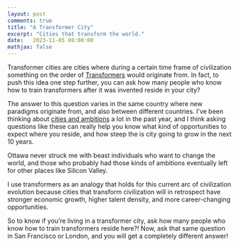 ```yaml
---
layout: post
comments: true
title: "A Transformer City"
excerpt: "Cities that transform the world."
date:   2023-11-05 08:00:00
mathjax: false
---
```


Transformer cities are cities where during a certain time frame of civilization something on the order of [Transformers](https://arxiv.org/abs/1706.03762) would originate from. In fact, to push this idea one step further, you can ask how many people who know how to train transformers after it was invented reside in your city?

The answer to this question varies in the same country where new paradigms originate from, and also between different countries. 
I’ve been thinking about [cities and ambitions](http://www.paulgraham.com/cities.html) a lot in the past year, and I think asking questions like these can really help you know what kind of opportunities to expect where you reside, and how steep the is city going to grow in the next 10 years.

Ottawa never struck me with beast individuals who want to change the world, and those who probably had those kinds of ambitions eventually left for other places like Silicon Valley. 

I use transformers as an analogy that holds for this current arc of civilization evolution because cities that transform civilization will in retrospect have stronger economic growth, higher talent density, and more career-changing opportunities.

So to know if you’re living in a transformer city, ask how many people who know how to train transformers reside here?!  Now, ask that same question in San Francisco or London, and you will get a completely different answer!
